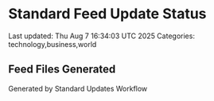# Standard Feed Update Status
Last updated: Thu Aug  7 16:34:03 UTC 2025
Categories: technology,business,world

## Feed Files Generated

Generated by Standard Updates Workflow
